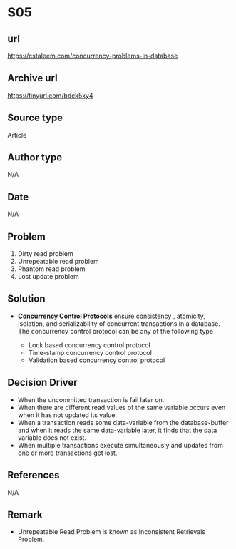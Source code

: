 # S05

## url
https://cstaleem.com/concurrency-problems-in-database

## Archive url
https://tinyurl.com/bdck5xy4

## Source type
Article

## Author type
N/A

## Date
N/A

## Problem
1. Dirty read problem
2. Unrepeatable read problem
3. Phantom read problem
4. Lost update problem

## Solution 
- **Concurrency Control Protocols**  ensure consistency , atomicity, isolation, and serializability of concurrent transactions in a database. The concurrency control protocol  can be any of the following type

  * Lock based concurrency control protocol
  * Time-stamp concurrency control protocol
  * Validation based concurrency control protocol


## Decision Driver
- When the uncommitted transaction is fail later on.
- When there are different read values of the same variable occurs even when it has not updated its value.
-  When a transaction reads some data-variable from the database-buffer and when it reads the same data-variable later, it finds that the data variable does not exist.
- When multiple transactions execute simultaneously and updates from one or more transactions get lost.

## References 
N/A

## Remark
- Unrepeatable Read Problem is known as Inconsistent Retrievals Problem.

